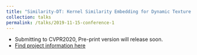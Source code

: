 ```yaml
---
title: "Similarity-DT: Kernel Similarity Embedding for Dynamic Texture Synthesis"
collection: talks
permalink: /talks/2019-11-15-conference-1
---
```


* Submitting to CVPR2020, Pre-print version will release soon.
* [Find project information here](shiming-chen.github.io/Similarity-page/Similarity)

